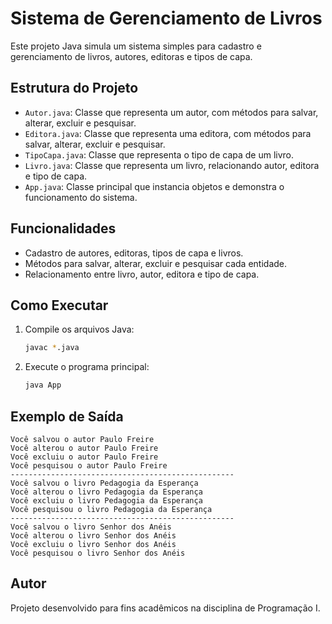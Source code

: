 # Sistema de Gerenciamento de Livros

Este projeto Java simula um sistema simples para cadastro e gerenciamento de livros, autores, editoras e tipos de capa.

## Estrutura do Projeto

- `Autor.java`: Classe que representa um autor, com métodos para salvar, alterar, excluir e pesquisar.
- `Editora.java`: Classe que representa uma editora, com métodos para salvar, alterar, excluir e pesquisar.
- `TipoCapa.java`: Classe que representa o tipo de capa de um livro.
- `Livro.java`: Classe que representa um livro, relacionando autor, editora e tipo de capa.
- `App.java`: Classe principal que instancia objetos e demonstra o funcionamento do sistema.

## Funcionalidades

- Cadastro de autores, editoras, tipos de capa e livros.
- Métodos para salvar, alterar, excluir e pesquisar cada entidade.
- Relacionamento entre livro, autor, editora e tipo de capa.

## Como Executar

1. Compile os arquivos Java:
   ```sh
   javac *.java
   ```
2. Execute o programa principal:
   ```sh
   java App
   ```

## Exemplo de Saída

```
Você salvou o autor Paulo Freire
Você alterou o autor Paulo Freire
Você excluiu o autor Paulo Freire
Você pesquisou o autor Paulo Freire
--------------------------------------------------
Você salvou o livro Pedagogia da Esperança
Você alterou o livro Pedagogia da Esperança
Você excluiu o livro Pedagogia da Esperança
Você pesquisou o livro Pedagogia da Esperança
--------------------------------------------------
Você salvou o livro Senhor dos Anéis
Você alterou o livro Senhor dos Anéis
Você excluiu o livro Senhor dos Anéis
Você pesquisou o livro Senhor dos Anéis
```

## Autor

Projeto desenvolvido para fins acadêmicos na disciplina de Programação I.